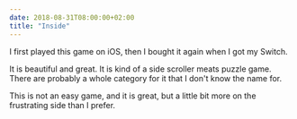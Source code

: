 ```yaml
---
date: 2018-08-31T08:00:00+02:00
title: "Inside"
---
```


I first played this game on iOS, then I bought it again when I got my Switch. 

It is beautiful and great. It is kind of a side scroller meats puzzle game. There are probably a whole category for it that I don't know the name for. 

This is not an easy game, and it is great, but a little bit more on the frustrating side than I prefer. 
